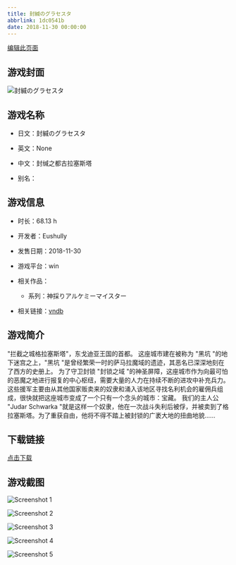 ```yaml
---
title: 封緘のグラセスタ
abbrlink: 1dc0541b
date: 2018-11-30 00:00:00
---
```

[编辑此页面](https://github.com/ACG-3/ADV3-source/blob/main/source/_posts/%E5%B0%81%E7%B7%98%E3%81%AE%E3%82%B0%E3%83%A9%E3%82%BB%E3%82%B9%E3%82%BF.md)

## 游戏封面

![封緘のグラセスタ](https://pan.timero.xyz/d/onedrive/img_lib_001/%E5%B0%81%E7%B7%98%E3%81%AE%E3%82%B0%E3%83%A9%E3%82%BB%E3%82%B9%E3%82%BF_cover.avif)


## 游戏名称

- 日文：封緘のグラセスタ
- 英文：None
- 中文：封缄之都古拉塞斯塔

- 别名：


## 游戏信息

- 时长：68.13 h
- 开发者：Eushully
- 发售日期：2018-11-30
- 游戏平台：win
- 相关作品：
   - 系列：神採りアルケミーマイスター

- 相关链接：[vndb](https://vndb.org/v23199)


## 游戏简介

"拦截之城格拉塞斯塔"，东戈迪亚王国的首都。
这座城市建在被称为 "黑坑 "的地下迷宫之上，"黑坑 "是曾经繁荣一时的萨马拉魔域的遗迹，其恶名已深深地刻在了西方的史册上。
为了守卫封锁 "封锁之域 "的神圣屏障，这座城市作为向最可怕的恶魔之地进行报复的中心枢纽，需要大量的人力在持续不断的进攻中补充兵力。
这些援军主要由从其他国家贩卖来的奴隶和涌入该地区寻找名利机会的雇佣兵组成，很快就把这座城市变成了一个只有一个念头的城市：宝藏。
我们的主人公 "Judar Schwarka "就是这样一个奴隶，他在一次战斗失利后被俘，并被卖到了格拉塞斯塔。为了重获自由，他将不得不踏上被封锁的广袤大地的扭曲地貌......




## 下载链接

[点击下载](https://pan.timero.xyz/onedrive/adv_lib_001/%E5%B0%81%E7%B7%98%E3%81%AE%E3%82%B0%E3%83%A9%E3%82%BB%E3%82%B9%E3%82%BF)


## 游戏截图


![Screenshot 1](https://pan.timero.xyz/d/onedrive/img_lib_001/%E5%B0%81%E7%B7%98%E3%81%AE%E3%82%B0%E3%83%A9%E3%82%BB%E3%82%B9%E3%82%BF_Screenshot_1.avif)

![Screenshot 2](https://pan.timero.xyz/d/onedrive/img_lib_001/%E5%B0%81%E7%B7%98%E3%81%AE%E3%82%B0%E3%83%A9%E3%82%BB%E3%82%B9%E3%82%BF_Screenshot_2.avif)

![Screenshot 3](https://pan.timero.xyz/d/onedrive/img_lib_001/%E5%B0%81%E7%B7%98%E3%81%AE%E3%82%B0%E3%83%A9%E3%82%BB%E3%82%B9%E3%82%BF_Screenshot_3.avif)

![Screenshot 4](https://pan.timero.xyz/d/onedrive/img_lib_001/%E5%B0%81%E7%B7%98%E3%81%AE%E3%82%B0%E3%83%A9%E3%82%BB%E3%82%B9%E3%82%BF_Screenshot_4.avif)

![Screenshot 5](https://pan.timero.xyz/d/onedrive/img_lib_001/%E5%B0%81%E7%B7%98%E3%81%AE%E3%82%B0%E3%83%A9%E3%82%BB%E3%82%B9%E3%82%BF_Screenshot_5.avif)

